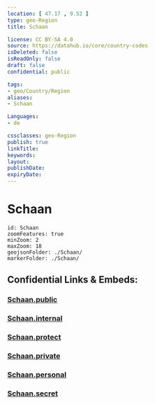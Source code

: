 ```yaml
---
location: [ 47.17 , 9.52 ] 
type: geo-Region
title: Schaan

license: CC BY-SA 4.0
source: https://datahub.io/core/country-codes
isDeleted: false
isReadOnly: false
draft: false
confidential: public

tags:
- geo/Country/Region
aliases:
- Schaan

Languages:
- de

cssclasses: geo-Region
publish: true
linkTitle: 
keywords: 
layout: 
publishDate: 
expiryDate: 
---
```


# Schaan

```leaflet
id: Schaan
zoomFeatures: true 
minZoom: 2 
maxZoom: 18
geojsonFolder: ./Schaan/
markerFolder: ./Schaan/
```


## Confidential Links & Embeds: 

### [Schaan.public](/_public/\Earth\Continent\Europe\Europe~Central\Liechtenstein\Municipalities~LiechtensteinSchaan.public.md) 

### [Schaan.internal](/_internal/\Earth\Continent\Europe\Europe~Central\Liechtenstein\Municipalities~LiechtensteinSchaan.internal.md) 

### [Schaan.protect](/_protect/\Earth\Continent\Europe\Europe~Central\Liechtenstein\Municipalities~LiechtensteinSchaan.protect.md) 

### [Schaan.private](/_private/\Earth\Continent\Europe\Europe~Central\Liechtenstein\Municipalities~LiechtensteinSchaan.private.md) 

### [Schaan.personal](/_personal/\Earth\Continent\Europe\Europe~Central\Liechtenstein\Municipalities~LiechtensteinSchaan.personal.md) 

### [Schaan.secret](/_secret/\Earth\Continent\Europe\Europe~Central\Liechtenstein\Municipalities~LiechtensteinSchaan.secret.md)


